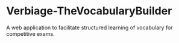 # Verbiage-TheVocabularyBuilder
 A web application to facilitate structured learning of vocabulary for competitive exams.
